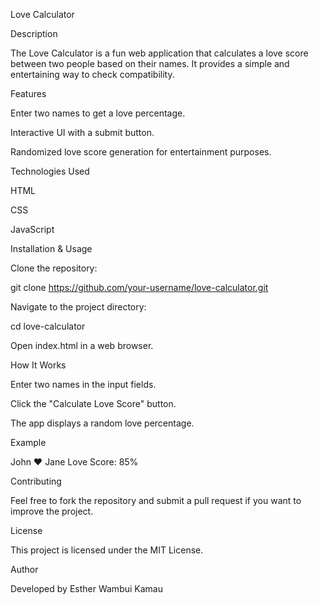 Love Calculator

Description

The Love Calculator is a fun web application that calculates a love score between two people based on their names. It provides a simple and entertaining way to check compatibility.

Features

Enter two names to get a love percentage.

Interactive UI with a submit button.

Randomized love score generation for entertainment purposes.

Technologies Used

HTML

CSS

JavaScript

Installation & Usage

Clone the repository:

git clone https://github.com/your-username/love-calculator.git

Navigate to the project directory:

cd love-calculator

Open index.html in a web browser.

How It Works

Enter two names in the input fields.

Click the "Calculate Love Score" button.

The app displays a random love percentage.

Example

John ❤️ Jane
Love Score: 85%

Contributing

Feel free to fork the repository and submit a pull request if you want to improve the project.

License

This project is licensed under the MIT License.

Author

Developed by Esther Wambui Kamau
